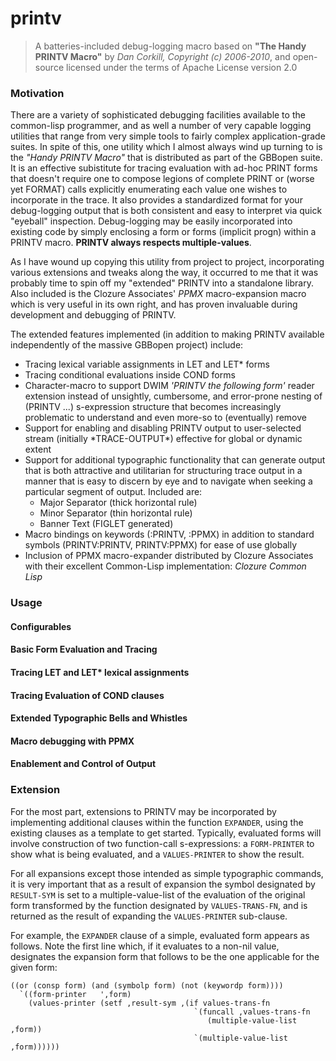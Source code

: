 printv
======

>   A batteries-included debug-logging macro based on __"The Handy PRINTV Macro"__
> by *Dan Corkill, Copyright (c) 2006-2010*, and open-source licensed under the terms of
> Apache License version 2.0


### Motivation

There are a variety of sophisticated debugging facilities available to
the common-lisp programmer, and as well a number of very capable
logging utilities that range from very simple tools to fairly complex
application-grade suites.  In spite of this, one utility which I
almost always wind up turning to is the *"Handy PRINTV Macro"* that is
distributed as part of the GBBopen suite.  It is an effective
subistitute for tracing evaluation with ad-hoc PRINT forms that
doesn't require one to compose legions of complete PRINT or (worse yet
FORMAT) calls explicitly enumerating each value one wishes to
incorporate in the trace.  It also provides a standardized format for
your debug-logging output that is both consistent and easy to
interpret via quick "eyeball" inspection. Debug-logging may be easily
incorporated into existing code by simply enclosing a form or forms
(implicit progn) within a PRINTV macro.  __PRINTV always respects
multiple-values__.

As I have wound up copying this utility from project to project,
incorporating various extensions and tweaks along the way, it occurred
to me that it was probably time to spin off my "extended" PRINTV into
a standalone library.  Also included is the Clozure Associates' *PPMX*
macro-expansion macro which is very useful in its own right, and has
proven invaluable during development and debugging of PRINTV.

The extended features implemented (in addition to making PRINTV available
independently of the massive GBBopen project) include:

* Tracing lexical variable assignments in LET and LET* forms
* Tracing conditional evaluations inside COND forms
* Character-macro to support DWIM *'PRINTV the following form'* reader extension
  instead of unsightly, cumbersome, and error-prone nesting of (PRINTV
  ...) s-expression structure that becomes increasingly problematic
  to understand and even more-so to (eventually) remove
* Support for enabling and disabling PRINTV output to user-selected stream
  (initially \*TRACE-OUTPUT\*) effective for global or dynamic extent
* Support for additional typographic functionality that can generate
  output that is both attractive and utilitarian for structuring
  trace output in a manner that is easy to discern by eye and to navigate when
  seeking a particular segment of output.   Included are: 
   * Major Separator (thick horizontal rule)
   * Minor Separator (thin horizontal rule)
   * Banner Text     (FIGLET generated)  
* Macro bindings on keywords (:PRINTV, :PPMX) in addition to standard
  symbols (PRINTV:PRINTV, PRINTV:PPMX) for ease of use globally
* Inclusion of PPMX macro-expander distributed by Clozure Associates with
  their excellent Common-Lisp implementation: *Clozure Common Lisp*

### Usage

#### Configurables

#### Basic Form Evaluation and Tracing 

#### Tracing LET and LET* lexical assignments

#### Tracing Evaluation of COND clauses

#### Extended Typographic Bells and Whistles

#### Macro debugging with PPMX

#### Enablement and Control of Output

### Extension

For the most part, extensions to PRINTV may be incorporated by
implementing additional clauses within the function `EXPANDER`, using
the existing clauses as a template to get started. Typically,
evaluated forms will involve construction of two function-call
s-expressions: a `FORM-PRINTER` to show what is being evaluated, and a
`VALUES-PRINTER` to show the result.

For all expansions except those intended as simple typographic
commands, it is very important that as a result of expansion the
symbol designated by `RESULT-SYM` is set to a multiple-value-list of
the evaluation of the original form transformed by the function
designated by `VALUES-TRANS-FN`, and is returned as the result of
expanding the `VALUES-PRINTER` sub-clause.

For example, the `EXPANDER` clause of a simple, evaluated form appears
as follows. Note the first line which, if it evaluates to a non-nil
value, designates the expansion form that follows to be the one
applicable for the given form:

    ((or (consp form) (and (symbolp form) (not (keywordp form))))
      `((form-printer   ',form)
        (values-printer (setf ,result-sym ,(if values-trans-fn
                                             `(funcall ,values-trans-fn
                                                (multiple-value-list ,form))
                                             `(multiple-value-list ,form))))))   




